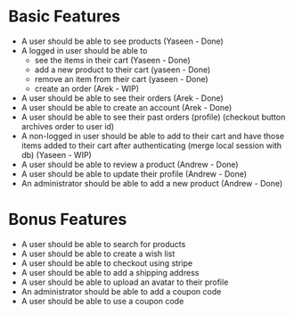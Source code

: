 # Basic Features

- A user should be able to see products (Yaseen - Done)
- A logged in user should be able to
  - see the items in their cart  (Yaseen - Done)
  - add a new product to their cart (yaseen - Done)
  - remove an item from their cart (yaseen - Done)
  - create an order (Arek - WIP)
- A user should be able to see their orders (Arek - Done)
- A user should be able to create an account (Arek - Done)
- A user should be able to see their past orders (profile) (checkout button archives order to user id)
- A non-logged in user should be able to add to their cart and have those items added to their cart after authenticating (merge local session with db) (Yaseen - WIP)
- A user should be able to review a product (Andrew - Done)
- A user should be able to update their profile (Andrew - Done)
- An administrator should be able to add a new product (Andrew - Done)

# Bonus Features
- A user should be able to search for products
- A user should be able to create a wish list
- A user should be able to checkout using stripe
- A user should be able to add a shipping address
- A user should be able to upload an avatar to their profile
- An administrator should be able to add a coupon code
- A user should be able to use a coupon code


